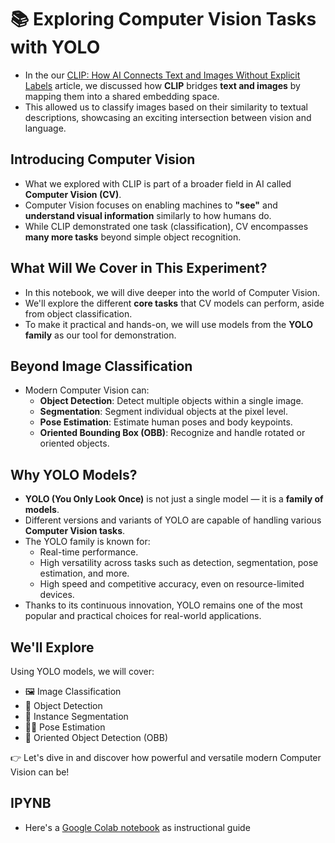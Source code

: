 # 📚 Exploring Computer Vision Tasks with YOLO


- In the our [CLIP: How AI Connects Text and Images Without Explicit Labels](https://www.linkedin.com/pulse/clip-how-ai-connects-text-images-without-explicit-yabut-meng-ai-wg9wf) article, we discussed how **CLIP** bridges **text and images** by mapping them into a shared embedding space.
- This allowed us to classify images based on their similarity to textual descriptions, showcasing an exciting intersection between vision and language.

## Introducing Computer Vision

- What we explored with CLIP is part of a broader field in AI called **Computer Vision (CV)**.
- Computer Vision focuses on enabling machines to **"see"** and **understand visual information** similarly to how humans do.
- While CLIP demonstrated one task (classification), CV encompasses **many more tasks** beyond simple object recognition.

## What Will We Cover in This Experiment?

- In this notebook, we will dive deeper into the world of Computer Vision.
- We'll explore the different **core tasks** that CV models can perform, aside from object classification.
- To make it practical and hands-on, we will use models from the **YOLO family** as our tool for demonstration.

## Beyond Image Classification

- Modern Computer Vision can:
  - **Object Detection**: Detect multiple objects within a single image.
  - **Segmentation**: Segment individual objects at the pixel level.
  - **Pose Estimation**: Estimate human poses and body keypoints.
  - **Oriented Bounding Box (OBB)**: Recognize and handle rotated or oriented objects.

## Why YOLO Models?

- **YOLO (You Only Look Once)** is not just a single model — it is a **family of models**.
- Different versions and variants of YOLO are capable of handling various **Computer Vision tasks**.
- The YOLO family is known for:
  - Real-time performance.
  - High versatility across tasks such as detection, segmentation, pose estimation, and more.
  - High speed and competitive accuracy, even on resource-limited devices.
- Thanks to its continuous innovation, YOLO remains one of the most popular and practical choices for real-world applications.

## We'll Explore

Using YOLO models, we will cover:

- 🖼️ Image Classification
- 🎯 Object Detection
- 🎨 Instance Segmentation
- 🏃‍♂️ Pose Estimation
- 📐 Oriented Object Detection (OBB)

👉 Let's dive in and discover how powerful and versatile modern Computer Vision can be!

## IPYNB
 - Here's a [Google Colab notebook](https://drive.google.com/file/d/1d9MdVQA8iyz2Sx8peR7KFZsELwKmn8ow/view?usp=sharing) as instructional guide 
